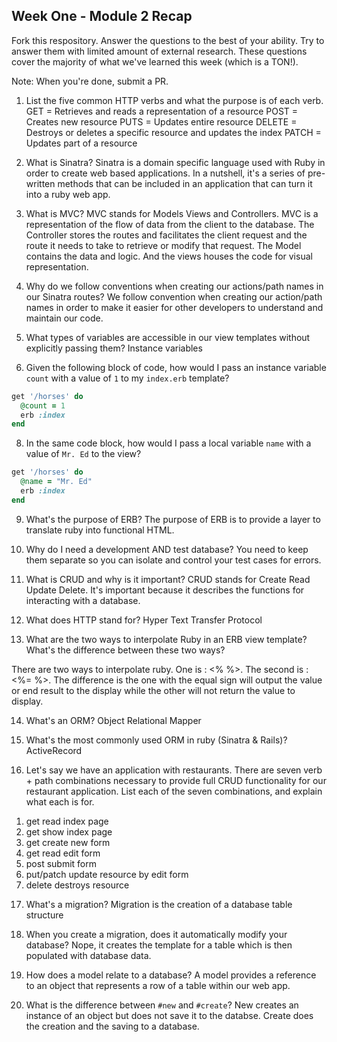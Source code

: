 ## Week One - Module 2 Recap

Fork this respository. Answer the questions to the best of your ability. Try to answer them with limited amount of external research. These questions cover the majority of what we've learned this week (which is a TON!).

Note: When you're done, submit a PR.

1. List the five common HTTP verbs and what the purpose is of each verb.
  GET = Retrieves and reads a representation of a resource
  POST = Creates new resource
  PUTS = Updates entire resource
  DELETE = Destroys or deletes a specific resource and updates the index
  PATCH = Updates part of a resource

2. What is Sinatra?
  Sinatra is a domain specific language used with Ruby in order to create web based applications. In a nutshell, it's a series of pre-written methods that can be included in an application that can turn it into a ruby web app.

4. What is MVC?
  MVC stands for Models Views and Controllers. MVC is a representation of the flow of data from the client to the database. The Controller stores the routes and facilitates the client request and the route it needs to take to retrieve or modify that request. The Model contains the data and logic. And the views houses the code for visual representation.

5. Why do we follow conventions when creating our actions/path names in our Sinatra routes?
  We follow convention when creating our action/path names in order to make it easier for other developers to understand and maintain our code.

6. What types of variables are accessible in our view templates without explicitly passing them?
  Instance variables

7. Given the following block of code, how would I pass an instance variable `count` with a value of `1` to my `index.erb` template?


  ```ruby
  get '/horses' do
    @count = 1
    erb :index
  end
  ```

8. In the same code block, how would I pass a local variable `name` with a value of `Mr. Ed` to the view?

```ruby
get '/horses' do
  @name = "Mr. Ed"
  erb :index
end
```
9. What's the purpose of ERB?
  The purpose of ERB is to provide a layer to translate ruby into functional HTML.

10. Why do I need a development AND test database?
  You need to keep them separate so you can isolate and control your test cases for errors.

11. What is CRUD and why is it important?
  CRUD stands for Create Read Update Delete. It's important because it describes the functions for interacting with a database.

12. What does HTTP stand for?
  Hyper Text Transfer Protocol

13. What are the two ways to interpolate Ruby in an ERB view template? What's the difference between these two ways?

  There are two ways to interpolate ruby. One is : <% %>. The second is : <%=  %>. The difference is the one with the equal sign will output the value or end result to the display while the other will not return the value to display.

14. What's an ORM?
  Object Relational Mapper

15. What's the most commonly used ORM in ruby (Sinatra & Rails)?
  ActiveRecord

16. Let's say we have an application with restaurants. There are seven verb + path combinations necessary to provide full CRUD functionality for our restaurant application. List each of the seven combinations, and explain what each is for.
  1) get read index page
  2) get show index page
  3) get create new form
  4) get read edit form
  5) post submit form
  6) put/patch update resource by edit form
  7) delete destroys resource
  

17. What's a migration?
  Migration is the creation of a database table structure

18. When you create a migration, does it automatically modify your database?
  Nope, it creates the template for a table which is then populated with database data.

19. How does a model relate to a database?
  A model provides a reference to an object that represents a row of a table within our web app.

20. What is the difference between `#new` and `#create`?
  New creates an instance of an object but does not save it to the databse. Create does the creation and the saving to a database.
